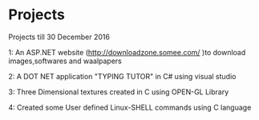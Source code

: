 # Projects
Projects till 30 December 2016

1: An ASP.NET website (http://downloadzone.somee.com/ )to download images,softwares and waalpapers

2: A DOT NET application "TYPING TUTOR" in C# using visual studio

3: Three Dimensional textures created in C using OPEN-GL Library

4: Created some User defined Linux-SHELL  commands using C language

